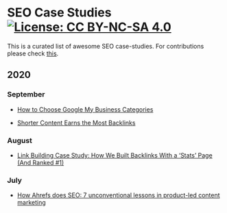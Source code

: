 # SEO Case Studies [![License: CC BY-NC-SA 4.0](https://licensebuttons.net/l/by-nc-sa/4.0/80x15.png)](https://creativecommons.org/licenses/by-nc-sa/4.0/)

This is a curated list of awesome SEO case-studies. For contributions please check [this](https://github.com/awesome-seo-tools/seo-browser-extensions/blob/master/CONTRIBUTIONS.md).

## 2020

### September

 - [How to Choose Google My Business Categories](https://moz.com/blog/how-to-choose-google-my-business-categories)

 - [Shorter Content Earns the Most Backlinks](https://www.searchenginejournal.com/shorter-content-earns-the-most-backlinks-study-says/380267/)


### August

 - [Link Building Case Study: How We Built Backlinks With a ‘Stats’ Page (And Ranked #1)](https://ahrefs.com/blog/link-building-case-study/)


### July

 - [How Ahrefs does SEO: 7 unconventional lessons in product-led content marketing](https://supermetrics.com/blog/ahrefs-product-led-content-marketing-and-seo)
